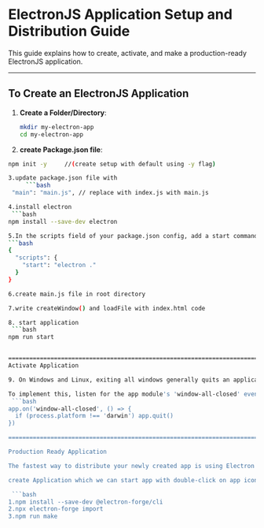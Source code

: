 
# ElectronJS Application Setup and Distribution Guide

This guide explains how to create, activate, and make a production-ready ElectronJS application.

---
## **To Create an ElectronJS Application**

1. **Create a Folder/Directory**:
   ```bash
   mkdir my-electron-app
   cd my-electron-app

2. **create Package.json file**:
```bash
npm init -y     //(create setup with default using -y flag)

3.update package.json file with 
     ```bash
 "main": "main.js", // replace with index.js with main.js

4.install electron
 ```bash
npm install --save-dev electron

5.In the scripts field of your package.json config, add a start command like so:
```bash
{
  "scripts": {
    "start": "electron ."
  }
}

6.create main.js file in root directory

7.write createWindow() and loadFile with index.html code 

8. start application
 ```bash
npm run start


=======================================================================
Activate Application

9. On Windows and Linux, exiting all windows generally quits an application entirely.

To implement this, listen for the app module's 'window-all-closed' event, and call app.quit() if the user is not on macOS (darwin).
 ```bash
app.on('window-all-closed', () => {
  if (process.platform !== 'darwin') app.quit()
})

==============================================================================

Production Ready Application

The fastest way to distribute your newly created app is using Electron Forge.

create Application which we can start app with double-click on app icon using below commands:

 ```bash
1.npm install --save-dev @electron-forge/cli
2.npx electron-forge import
3.npm run make 
